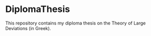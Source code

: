 # DiplomaThesis
This repository contains my diploma thesis on the Theory of Large Deviations (in Greek). 
